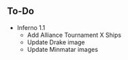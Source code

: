 To-Do
---------   
* Inferno 1.1    
  * Add Alliance Tournament X Ships   
  * Update Drake image   
  * Update Minmatar images  